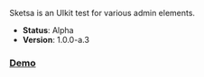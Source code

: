 Sketsa is an UIkit test for various admin elements.

- __Status__: Alpha
- __Version__: 1.0.0-a.3

### [Demo](https://qaharmdz.github.io/sketsa/)

